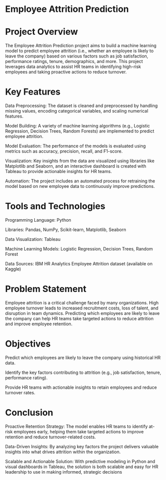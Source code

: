 # Employee Attrition Prediction
# Project Overview
The Employee Attrition Prediction project aims to build a machine learning model to predict employee attrition (i.e., whether an employee is likely to leave the company) based on various factors such as job satisfaction, performance ratings, tenure, demographics, and more. This project leverages data analytics to assist HR teams in identifying high-risk employees and taking proactive actions to reduce turnover.

# Key Features
Data Preprocessing: The dataset is cleaned and preprocessed by handling missing values, encoding categorical variables, and scaling numerical features.

Model Building: A variety of machine learning algorithms (e.g., Logistic Regression, Decision Trees, Random Forests) are implemented to predict employee attrition.

Model Evaluation: The performance of the models is evaluated using metrics such as accuracy, precision, recall, and F1-score.

Visualization: Key insights from the data are visualized using libraries like Matplotlib and Seaborn, and an interactive dashboard is created with Tableau to provide actionable insights for HR teams.

Automation: The project includes an automated process for retraining the model based on new employee data to continuously improve predictions.

# Tools and Technologies
Programming Language: Python

Libraries: Pandas, NumPy, Scikit-learn, Matplotlib, Seaborn

Data Visualization: Tableau

Machine Learning Models: Logistic Regression, Decision Trees, Random Forest

Data Sources: IBM HR Analytics Employee Attrition dataset (available on Kaggle)

# Problem Statement
Employee attrition is a critical challenge faced by many organizations. High employee turnover leads to increased recruitment costs, loss of talent, and disruption in team dynamics. Predicting which employees are likely to leave the company can help HR teams take targeted actions to reduce attrition and improve employee retention.

# Objectives
Predict which employees are likely to leave the company using historical HR data.

Identify the key factors contributing to attrition (e.g., job satisfaction, tenure, performance rating).

Provide HR teams with actionable insights to retain employees and reduce turnover rates.
# Conclusion
Proactive Retention Strategy: The model enables HR teams to identify at-risk employees early, helping them take targeted actions to improve retention and reduce turnover-related costs.

Data-Driven Insights: By analyzing key factors the project delivers valuable insights into what drives attrition within the organization.

Scalable and Actionable Solution: With predictive modeling in Python and visual dashboards in Tableau, the solution is both scalable and easy for HR leadership to use in making informed, strategic decisions
